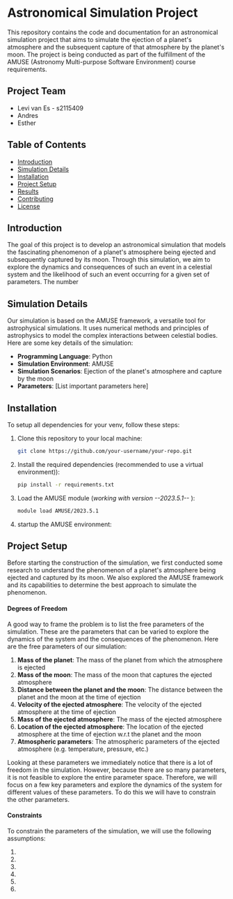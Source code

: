 # Astronomical Simulation Project


This repository contains the code and documentation for an astronomical simulation project that aims to simulate the ejection of a planet's atmosphere and the subsequent capture of that atmosphere by the planet's moon. The project is being conducted as part of the fulfillment of the AMUSE (Astronomy Multi-purpose Software Environment) course requirements.

## Project Team
- Levi van Es - s2115409
- Andres
- Esther

## Table of Contents
- [Introduction](#introduction)
- [Simulation Details](#simulation-details)
- [Installation](#installation)
- [Project Setup](#Project-Setup)
- [Results](#results)
- [Contributing](#contributing)
- [License](#license)

## Introduction

The goal of this project is to develop an astronomical simulation that models the fascinating phenomenon of a planet's atmosphere being ejected and subsequently captured by its moon. Through this simulation, we aim to explore the dynamics and consequences of such an event in a celestial system and the likelihood of such an event occurring for a given set of parameters. The number 

## Simulation Details

Our simulation is based on the AMUSE framework, a versatile tool for astrophysical simulations. It uses numerical methods and principles of astrophysics to model the complex interactions between celestial bodies. Here are some key details of the simulation:

- **Programming Language**: Python
- **Simulation Environment**: AMUSE
- **Simulation Scenarios**: Ejection of the planet's atmosphere and capture by the moon
- **Parameters**: [List important parameters here]

## Installation

To setup all dependencies for your venv, follow these steps:

1. Clone this repository to your local machine:

   ```bash
   git clone https://github.com/your-username/your-repo.git

2. Install the required dependencies (recommended to use a virtual environment)):

   ```bash
   pip install -r requirements.txt
   
3. Load the AMUSE module (*working with version --2023.5.1--* ):

   ```bash
   module load AMUSE/2023.5.1

4. startup the AMUSE environment:

## Project Setup

Before starting the construction of the simulation, we first conducted some research to understand the phenomenon of a planet's atmosphere being ejected and captured by its moon. We also explored the AMUSE framework and its capabilities to determine the best approach to simulate the phenomenon. 

#### Degrees of Freedom
A good way to frame the problem is to list the free parameters of the simulation. These are the parameters that can be varied to explore the dynamics of the system and the consequences of the phenomenon. Here are the free parameters of our simulation:

1. **Mass of the planet**: The mass of the planet from which the atmosphere is ejected
2. **Mass of the moon**: The mass of the moon that captures the ejected atmosphere
3. **Distance between the planet and the moon**: The distance between the planet and the moon at the time of ejection
4. **Velocity of the ejected atmosphere**: The velocity of the ejected atmosphere at the time of ejection
5. **Mass of the ejected atmosphere**: The mass of the ejected atmosphere
6. **Location of the ejected atmosphere**: The location of the ejected atmosphere at the time of ejection w.r.t the planet and the moon
7. **Atmospheric parameters**: The atmospheric parameters of the ejected atmosphere (e.g. temperature, pressure, etc.)

Looking at these parameters we immediately notice that there is a lot of freedom in the simulation. However, because there are so many parameters, it is not feasible to explore the entire parameter space. Therefore, we will focus on a few key parameters and explore the dynamics of the system for different values of these parameters. To do this we will have to constrain the other parameters.

#### Constraints
To constrain the parameters of the simulation, we will use the following assumptions:

1.
2.
3.
4.
5.
6.


